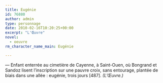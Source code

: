 ```yaml
---
title: Eugénie
id: 76880
author: admin
type: personnage
date: 2010-02-16T10:20:25+00:00
excerpt: "L'Œuvre"
novel:
  - oeuvre
rm_character_name_main: Eugénie

---
```

— Enfant enterrée au cimetière de Cayenne, à Saint-Ouen, où Bongrand et Sandoz lisent l&rsquo;inscription sur une pauvre croix, sans entourage, plantée de biais dans une allée : eugénie, trois jours [487]. _(L&rsquo;Œuvre.)_